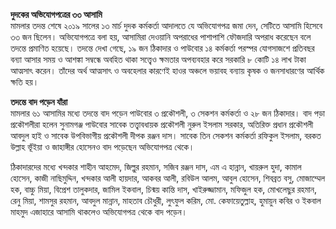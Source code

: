 **দুদকের অভিযোগপত্রের ৩৩ আসামি**  
মামলার তদন্ত শেষে ২০১৯ সালের ১৩ মার্চ দুদক কর্মকর্তা আদালতে যে অভিযোগপত্র জমা দেন, সেটিতে আসামি হিসেবে ৩৩ জন ছিলেন। অভিযোগপত্রে বলা হয়, আসামিরা দেওয়ানি অপরাধের পাশাপাশি ফৌজদারি অপরাধ করেছেন বলে তদন্তে প্রমাণিত হয়েছে। তদন্তে দেখা গেছে, ১৯ জন ঠিকাদার ও পাউবোর ১৪ কর্মকর্তা পরস্পর যোগসাজশে প্রতিবছর বন্যা আসার সময় ও আশঙ্কা সম্বন্ধে অবহিত থাকা সত্ত্বেও ক্ষমতার অপব্যবহার করে সরকারি ৮ কোটি ১৪ লাখ টাকা আত্মসাৎ করেন। তাঁদের অর্থ আত্মসাৎ ও অবহেলার কারণেই হাওর অঞ্চলে ভয়াবহ বন্যায় কৃষক ও জনসাধারণের আর্থিক ক্ষতি হয়।  

**তদন্তে বাদ পড়েন যাঁরা**  
মামলার ৬১ আসামির মধ্যে তদন্তে বাদ পড়েন পাউবোর ৩ প্রকৌশলী, ৩ সেকশন কর্মকর্তা ও ২৮ জন ঠিকাদার। বাদ পড়া প্রকৌশলীরা হলেন সুনামগঞ্জ পাউবোর সাবেক তত্ত্বাবধায়ক প্রকৌশলী নুরুল ইসলাম সরকার, অতিরিক্ত প্রধান প্রকৌশলী আবদুল হাই ও সাবেক উপবিভাগীয় প্রকৌশলী দীপক রঞ্জন দাস। সাবেক তিন সেকশন কর্মকর্তা রফিকুল ইসলাম, বরকত উল্লাহ ভূঁইয়া ও জাহাঙ্গীর হোসেনও বাদ পড়েছেন অভিযোগপত্র থেকে।

ঠিকাদারদের মধ্যে খন্দকার শাহীন আহমেদ, জিল্লুর রহমান, সজিব রঞ্জন দাস, এম এ হান্নান, খায়রুল হুদা, কামাল হোসেন, কাজী নাছিমুদ্দিন, খন্দকার আলী হায়দার, আকবর আলী, রবিউল আলম, আবুল হোসেন, শিবব্রত বসু, মোজাম্মেল হক, বাচ্চু মিয়া, বিপ্রেশ তালুকদার, জামিল ইকবাল, চিন্ময় কান্তি দাস, খাইরুজ্জামান, মফিজুল হক, মোখলেছুর রহমান, রেনু মিয়া, শামসুর রহমান, আবদুল মান্নান, মাহতাব চৌধুরী, লুৎফুল করিম, মো. কেফায়েতুল্লাহ, হুমায়ুন কবির ও ইকবাল মাহমুদ এজাহারে আসামি থাকলেও অভিযোগপত্র থেকে বাদ পড়েন।
